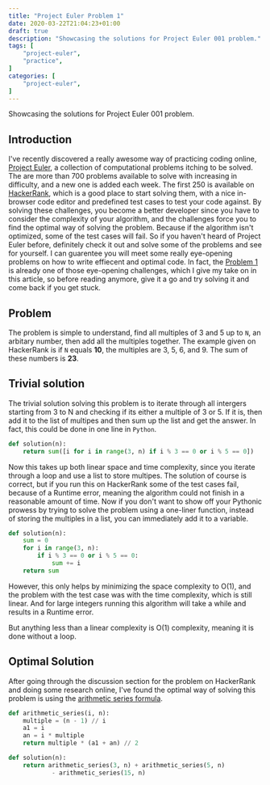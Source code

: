 ```yaml
---
title: "Project Euler Problem 1"
date: 2020-03-22T21:04:23+01:00
draft: true
description: "Showcasing the solutions for Project Euler 001 problem."
tags: [
    "project-euler",
    "practice",
]
categories: [
    "project-euler",
]
---
```

Showcasing the solutions for Project Euler 001 problem.
<!--more-->

## Introduction

I've recently discovered a really awesome way of practicing coding online, [Project Euler](https://projecteuler.net/about), a collection of computational problems itching to be solved. The are more than 700 problems available to solve with increasing in difficulty, and a new one is added each week. The first 250 is available on [HackerRank](https://www.hackerrank.com/contests/projecteuler/challenges), which is a good place to start solving them, with a nice in-browser code editor and predefined test cases to test your code against. By solving these challenges, you become a better developer since you have to consider the complexity of your algorithm, and the challenges force you to find the optimal way of solving the problem. Because if the algorithm isn't optimized, some of the test cases will fail. So if you haven't heard of Project Euler before, definitely check it out and solve some of the problems and see for yourself. I can guarentee you will meet some really eye-opening problems on how to write effiecent and optimal code. In fact, the [Problem 1](https://www.hackerrank.com/contests/projecteuler/challenges/euler001/problem) is already one of those eye-opening challenges, which I give my take on in this article, so before reading anymore, give it a go and try solving it and come back if you get stuck.

## Problem

The problem is simple to understand, find all multiples of 3 and 5 up to `N`, an arbitary number, then add all the multiples together. The example given on HackerRank is if `N` equals **10**, the multiples are 3, 5, 6, and 9. The sum of these numbers is **23**.

## Trivial solution

The trivial solution solving this problem is to iterate through all intergers starting from 3 to N and checking if its either a multiple of 3 or 5. If it is, then add it to the list of multipes and then sum up the list and get the answer. In fact, this could be done in one line in `Python`.

```python
def solution(n):
    return sum([i for i in range(3, n) if i % 3 == 0 or i % 5 == 0])
```

Now this takes up both linear space and time complexity, since you iterate through a loop and use a list to store multipes. The solution of course is correct, but if you run this on HackerRank some of the test cases fail, because of a Runtime error, meaning the algorithm could not finish in a reasonable amount of time. Now if you don't want to show off your Pythonic prowess by trying to solve the problem using a one-liner function, instead of storing the multiples in a list, you can immediately add it to a variable.

```python
def solution(n):
    sum = 0
    for i in range(3, n):
        if i % 3 == 0 or i % 5 == 0:
            sum += i
    return sum
```

However, this only helps by minimizing the space complexity to O(1), and the problem with the test case was with the time complexity, which is still linear. And for large integers running this algorithm will take a while and results in a Runtime error.

But anything less than a linear complexity is O(1) complexity, meaning it is done without a loop.

## Optimal Solution

After going through the discussion section for the problem on HackerRank and doing some research online, I've found the optimal way of solving this problem is using the [arithmetic series formula](https://www.mathwords.com/a/arithmetic_series.htm).


```python
def arithmetic_series(i, n):
    multiple = (n - 1) // i
    a1 = i
    an = i * multiple
    return multiple * (a1 + an) // 2

def solution(n):
    return arithmetic_series(3, n) + arithmetic_series(5, n) 
            - arithmetic_series(15, n)
```